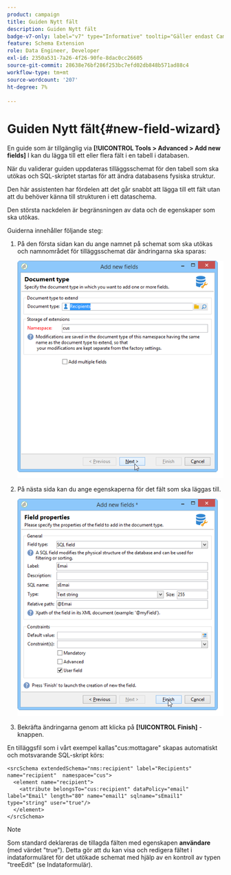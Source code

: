 ```yaml
---
product: campaign
title: Guiden Nytt fält
description: Guiden Nytt fält
badge-v7-only: label="v7" type="Informative" tooltip="Gäller endast Campaign Classic v7"
feature: Schema Extension
role: Data Engineer, Developer
exl-id: 2350a531-7a26-4f26-90fe-8dac0cc26605
source-git-commit: 28638e76bf286f253bc7efd02db848b571ad88c4
workflow-type: tm+mt
source-wordcount: '207'
ht-degree: 7%

---
```


# Guiden Nytt fält{#new-field-wizard}


En guide som är tillgänglig via **[!UICONTROL Tools > Advanced > Add new fields]** I kan du lägga till ett eller flera fält i en tabell i databasen.

När du validerar guiden uppdateras tilläggsschemat för den tabell som ska utökas och SQL-skriptet startas för att ändra databasens fysiska struktur.

Den här assistenten har fördelen att det går snabbt att lägga till ett fält utan att du behöver känna till strukturen i ett dataschema.

Den största nackdelen är begränsningen av data och de egenskaper som ska utökas.

Guiderna innehåller följande steg:

1. På den första sidan kan du ange namnet på schemat som ska utökas och namnområdet för tilläggsschemat där ändringarna ska sparas:

   ![](assets/d_ncs_integration_schema_addfield.png)

1. På nästa sida kan du ange egenskaperna för det fält som ska läggas till.

   ![](assets/d_ncs_integration_schema_addfield2.png)

1. Bekräfta ändringarna genom att klicka på **[!UICONTROL Finish]** -knappen.

En tilläggsfil som i vårt exempel kallas&quot;cus:mottagare&quot; skapas automatiskt och motsvarande SQL-skript körs:

```
<srcSchema extendedSchema="nms:recipient" label="Recipients" name="recipient"  namespace="cus">  
  <element name="recipient">    
    <attribute belongsTo="cus:recipient" dataPolicy="email" label="Email" length="80" name="email1" sqlname="sEmail1" type="string" user="true"/>  
  </element>
</srcSchema>
```

>[!NOTE]
>
>Som standard deklareras de tillagda fälten med egenskapen **användare** (med värdet &quot;true&quot;). Detta gör att du kan visa och redigera fältet i indataformuläret för det utökade schemat med hjälp av en kontroll av typen &quot;treeEdit&quot; (se Indataformulär).
